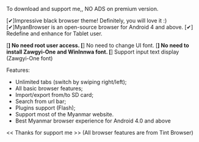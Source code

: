To download and support me,, NO ADS on premium version.



[✔]Impressive black browser theme! Definitely, you will love it :)
[✔]MyanBrowser is an open-source browser for Android 4 and above.
[✔] Redefine and enhance for Tablet user.

[**] No need root user access.
[**] No need to change UI font.
[**] No need to install Zawgyi-One and WinInnwa font.
[**] Support input text display (Zawgyi-One font)

Features:

- Unlimited tabs (switch by swiping right/left);
- All basic browser features;
- Import/export from/to SD card;
- Search from url bar;
- Plugins support (Flash);
- Support most of the Myanmar website.
- Best Myanmar browser experience for Android 4.0 and above




<< Thanks for support me >>
(All browser features are from Tint Browser)